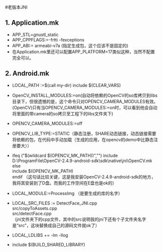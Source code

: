 #老版本JNI
## 1. Application.mk
+ APP_STL=gnustl\_static
+ APP_CPPFLAGS:=-frtti -fexceptions 
+ APP_ABI:= armeabi-v7a (指定生成包，这个应该不是固定的)
+  在Application.mk里还可以配置APP_PLATFORM=17类似这种，当然不配置完全可以。

## 2. Android.mk


+ LOCAL\_PATH :=$(call my\-dir)
include $(CLEAR_VARS)


+ OpenCV\_INSTALL\_MODULES:=on(自动将依赖的OpenCV的so库拷贝到libs目录下，但很遗憾的是，这个命令只对OPENCV\_CAMERA_MODULES有效。(OpenCV)只有当OPENCV\_CAMERA_MODULES:=on时，可以看到他会自动将里面的带camera的so拷贝至工程下的libs文件夹下)

+ OPENCV\_CAMERA_MODULES:=off


+ OPENCV\_LIB_TYPE:=STATIC（静态注册，SHARE动态链接，动态链接需要将依赖的包，在代码中手动加载（生成的应用，在opencv的demo中比静态注册要大））


+ ifeq ("$(wildcard $(OPENCV_MK_PATH))","")
include D:\ProgramFile\OpenCV-2.4.9-android-sdk\sdk\native\jni\OpenCV.mk
else  
 include $(OPENCV_MK_PATH)  
endif 
（这句话比较关键，这是我安装OpenCV-2.4.9-android-sdk的地方，我将其安装到了D盘。而我的工作空间在E盘也是ok的）

+ LOCAL\_MODULE:=ProcessImg （是要生成的库的名字）

+ LOCAL\_SRC\_FILES := DetectFace\_JNI.cpp </br>
					src/copyToAssets.cpp</br> 
					src/detectFace.cpp</br>
					（jni文件夹下的cpp文件，其中的src说明我的jni下还有个子文件夹名字是“src”，这块替换成自己的源码文件就ok了）
+ LOCAL_LDLIBS    += -lm -llog 
			
+ include $(BUILD\_SHARED_LIBRARY) 
